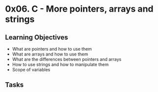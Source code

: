 # 0x06. C - More pointers, arrays and strings #

## Learning Objectives ##


- What are pointers and how to use them
- What are arrays and how to use them
- What are the differences between pointers and arrays
- How to use strings and how to manipulate them
- Scope of variables

## Tasks ##

